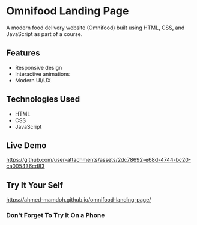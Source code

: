 # Omnifood Landing Page  

A modern food delivery website (Omnifood) built using HTML, CSS, and JavaScript as part of a course.  

## Features  
- Responsive design  
- Interactive animations  
- Modern UI/UX  

## Technologies Used  
- HTML  
- CSS  
- JavaScript  

## Live Demo  
https://github.com/user-attachments/assets/2dc78692-e68d-4744-bc20-ca005436cd83



## Try It Your Self
https://ahmed-mamdoh.github.io/omnifood-landing-page/

### Don't Forget To Try It On a Phone
